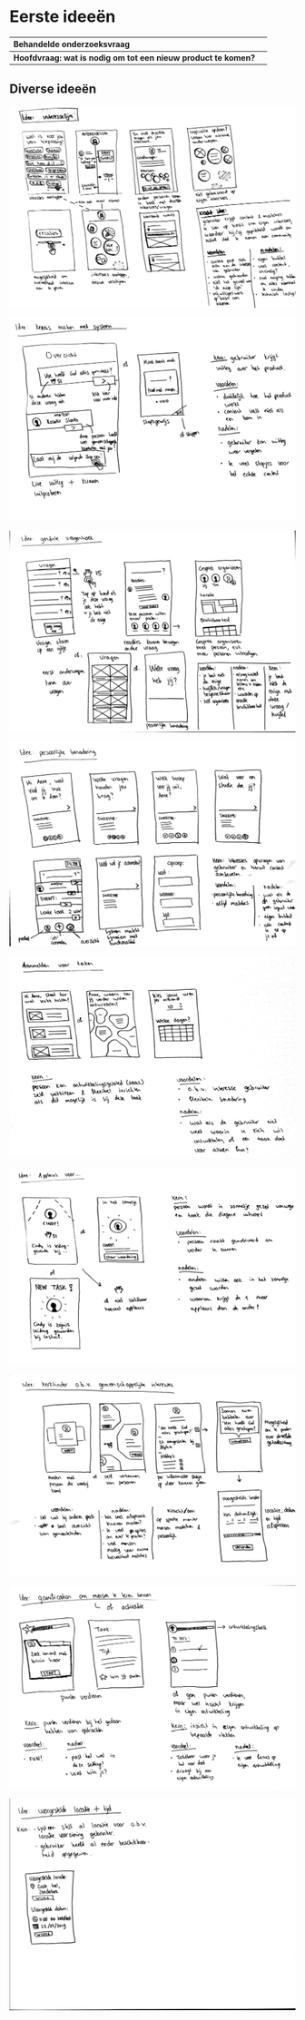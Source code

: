 # Eerste ideeën

| Behandelde onderzoeksvraag |  |
| :--- | :--- |
| **Hoofdvraag: wat is nodig om tot een nieuw product te komen?** |  |

## Diverse ideeën 

![Interesselijn: gebruiker krijgt content te zien op basis van zijn interesses](../.gitbook/assets/img_2671.JPG)

![Gebruiker wordt ingeleid door de app \(interesselijn\)](../.gitbook/assets/img_2959.JPG)

![Gen&#xE2;nte vragenhoek: gebruikers kunnen al hun vragen kwijt en op elkaar reageren](../.gitbook/assets/img_2960.JPG)

![Vragen stellen aan de gebruiker, hieruit komt content voort](../.gitbook/assets/img_2962.JPG)

![De gebruiker kan zich aanmelden voor taken die hem aanspreken](../.gitbook/assets/img_2956.JPG)

![Gebruikers worden in het zonnetje gezet vanwege een uitgevoerde taak](../.gitbook/assets/img_2957.JPG)

![Kerktinder: personen leren kennen via matching system](../.gitbook/assets/img_2958.JPG)

![Punten verdienen door sociale activiteiten uit te voeren](../.gitbook/assets/img_2955.JPG)

![Systeem stelt al tijd en locatie voor om te meeten](../.gitbook/assets/img_2961.JPG)



